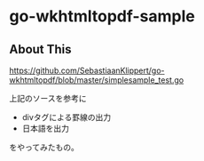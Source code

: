# go-wkhtmltopdf-sample

## About This

https://github.com/SebastiaanKlippert/go-wkhtmltopdf/blob/master/simplesample_test.go

上記のソースを参考に

* divタグによる罫線の出力
* 日本語を出力

をやってみたもの。
